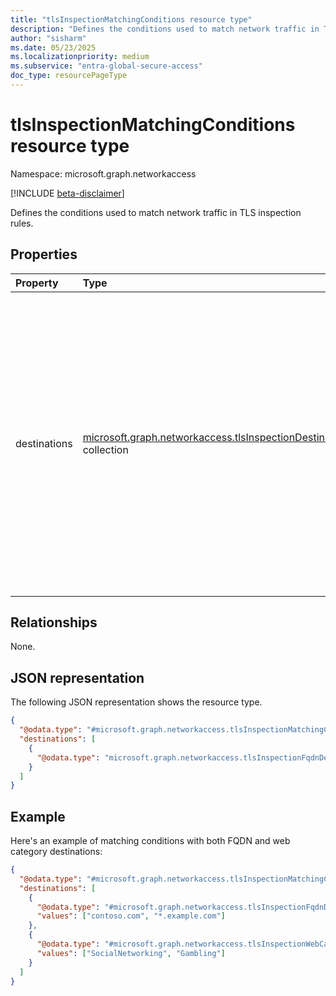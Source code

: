 ```yaml
---
title: "tlsInspectionMatchingConditions resource type"
description: "Defines the conditions used to match network traffic in TLS inspection rules"
author: "sisharm"
ms.date: 05/23/2025
ms.localizationpriority: medium
ms.subservice: "entra-global-secure-access"
doc_type: resourcePageType
---
```


# tlsInspectionMatchingConditions resource type

Namespace: microsoft.graph.networkaccess

[!INCLUDE [beta-disclaimer](../../includes/beta-disclaimer.md)]

Defines the conditions used to match network traffic in TLS inspection rules. 

## Properties
|Property|Type|Description|
|:---|:---|:---|
|destinations|[microsoft.graph.networkaccess.tlsInspectionDestination](../resources/networkaccess-tlsinspectiondestination.md) collection|A collection of destinations to match against. Can include FQDN destinations and web category destinations. An empty collection means no destination matching is performed. At least one destination must have non-null properties to allow for matching.|

## Relationships
None.

## JSON representation
The following JSON representation shows the resource type.
<!-- {
  "blockType": "resource",
  "@odata.type": "microsoft.graph.networkaccess.tlsInspectionMatchingConditions"
}
-->
``` json
{
  "@odata.type": "#microsoft.graph.networkaccess.tlsInspectionMatchingConditions",
  "destinations": [
    {
      "@odata.type": "microsoft.graph.networkaccess.tlsInspectionFqdnDestination"
    }
  ]
}
```

## Example
Here's an example of matching conditions with both FQDN and web category destinations:

```json
{
  "@odata.type": "#microsoft.graph.networkaccess.tlsInspectionMatchingConditions",
  "destinations": [
    {
      "@odata.type": "#microsoft.graph.networkaccess.tlsInspectionFqdnDestination",
      "values": ["contoso.com", "*.example.com"]
    },
    {
      "@odata.type": "#microsoft.graph.networkaccess.tlsInspectionWebCategoryDestination",
      "values": ["SocialNetworking", "Gambling"]
    }
  ]
}

